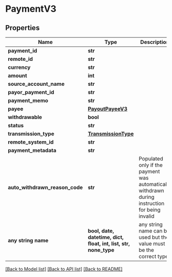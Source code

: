 # PaymentV3


## Properties
Name | Type | Description | Notes
------------ | ------------- | ------------- | -------------
**payment_id** | **str** |  | 
**remote_id** | **str** |  | [optional] 
**currency** | **str** |  | [optional] 
**amount** | **int** |  | [optional] 
**source_account_name** | **str** |  | [optional] 
**payor_payment_id** | **str** |  | [optional] 
**payment_memo** | **str** |  | [optional] 
**payee** | [**PayoutPayeeV3**](PayoutPayeeV3.md) |  | [optional] 
**withdrawable** | **bool** |  | [optional] 
**status** | **str** |  | [optional] 
**transmission_type** | [**TransmissionType**](TransmissionType.md) |  | [optional] 
**remote_system_id** | **str** |  | [optional] 
**payment_metadata** | **str** |  | [optional] 
**auto_withdrawn_reason_code** | **str** | Populated only if the payment was automatically withdrawn during instruction for being invalid | [optional] 
**any string name** | **bool, date, datetime, dict, float, int, list, str, none_type** | any string name can be used but the value must be the correct type | [optional]

[[Back to Model list]](../README.md#documentation-for-models) [[Back to API list]](../README.md#documentation-for-api-endpoints) [[Back to README]](../README.md)


